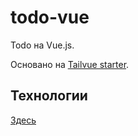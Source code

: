 # todo-vue

Todo на Vue.js.

Основано на [Tailvue starter](https://github.com/SeryiBaran/tailvue-starter).

## Технологии

[Здесь](https://github.com/SeryiBaran/tailvue-starter)

